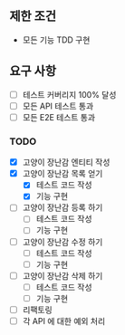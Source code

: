 ## 제한 조건
- 모든 기능 TDD 구현

## 요구 사항
- [ ] 테스트 커버리지 100% 달성 
- [ ] 모든 API 테스트 통과
- [ ] 모든 E2E 테스트 통과

### TODO  
- [X] 고양이 장난감 엔티티 작성
- [X] 고양이 장난감 목록 얻기
  - [X] 테스트 코드 작성
  - [X] 기능 구현
- [ ] 고양이 장난감 등록 하기
  - [ ] 테스트 코드 작성
  - [ ] 기능 구현
- [ ] 고양이 장난감 수정 하기
  - [ ] 테스트 코드 작성
  - [ ] 기능 구현
- [ ] 고양이 장난감 삭제 하기
  - [ ] 테스트 코드 작성
  - [ ] 기능 구현
- [ ] 리팩토링
- [ ] 각 API 에 대한 예외 처리
